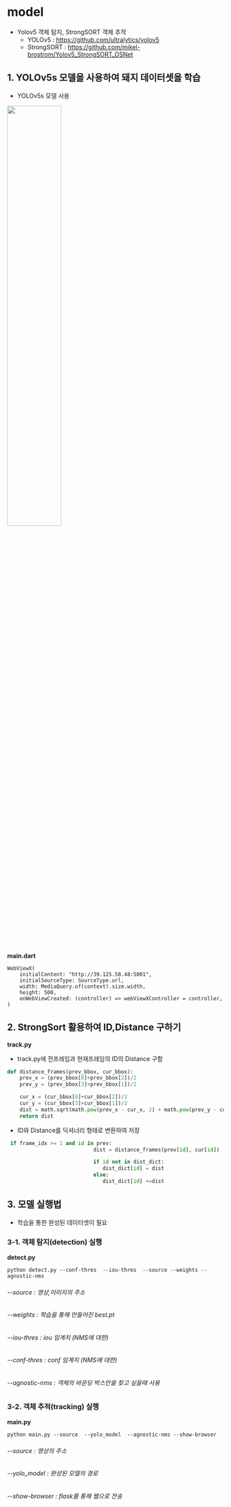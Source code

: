 # model
- Yolov5 객체 탐지, StrongSORT 객체 추적 
    - YOLOv5 : <https://github.com/ultralytics/yolov5>
    - StrongSORT : <https://github.com/mikel-brostrom/Yolov5_StrongSORT_OSNet>

## 1. YOLOv5s 모델을 사용하여 돼지 데이터셋을 학습
- YOLOv5s 모델 사용
<img src ="https://user-images.githubusercontent.com/102698011/206202341-b8763b23-5c4f-4fd9-9af1-843eb3ef4bb1.PNG" width="50%" height="50%">

  
**main.dart**
```
WebViewX(
    initialContent: "http://39.125.58.48:5001",
    initialSourceType: SourceType.url,
    width: MediaQuery.of(context).size.width,
    height: 500,
    onWebViewCreated: (controller) => webViewXController = controller,
)
```

## 2. StrongSort 활용하여 ID,Distance 구하기

**track.py**
- track.py에 전프레임과 현재프레임의 ID의 Distance 구함

```python
def distance_frames(prev_bbox, cur_bbox):
    prev_x = (prev_bbox[0]+prev_bbox[2])/2
    prev_y = (prev_bbox[3]+prev_bbox[1])/2

    cur_x = (cur_bbox[0]+cur_bbox[2])/2
    cur_y = (cur_bbox[3]+cur_bbox[1])/2
    dist = math.sqrt(math.pow(prev_x - cur_x, 2) + math.pow(prev_y - cur_y, 2))
    return dist
```

- ID와 Distance를 딕셔너리 형태로 변환하여 저장
```python
 if frame_idx >= 1 and id in prev:
                            dist = distance_frames(prev[id], cur[id])

                            if id not in dist_dict:
                               dist_dict[id] = dist
                            else:
                               dist_dict[id] +=dist
```
## 3. 모델 실행법
- 학습을 통한 완성된 데이터셋이 필요

### 3-1. 객체 탐지(detection) 실행
**detect.py**
```
python detect.py --conf-thres  --iou-thres  --source --weights --agnostic-nms
```
###### --source : 영상,이미지의 주소
###### --weights : 학습을 통해 만들어진 best.pt
###### --iou-thres : iou 임계치 (NMS에 대한)
###### --conf-thres : conf 임계치 (NMS에 대한)
###### --agnostic-nms : 객체의 바운딩 박스만을 찾고 싶을때 사용


### 3-2. 객체 추적(tracking) 실행
**main.py**
```
python main.py --source  --yolo_model  --agnostic-nms --show-browser
```
   
###### --source : 영상의 주소
###### --yolo_model : 완성된 모델의 경로
###### --show-browser : flask를 통해 웹으로 전송  


